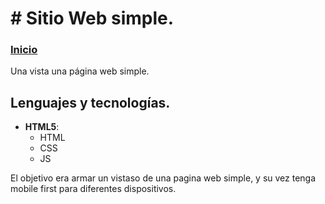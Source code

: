 # # Sitio Web simple.

### [Inicio](https://megagringa.github.io/IngPrograms/index.html)

Una vista una página web simple.

## Lenguajes y tecnologías.

- **HTML5**:
    - HTML
    - CSS
    - JS

El objetivo era armar un vistaso de una pagina web simple, y su vez tenga mobile first para diferentes dispositivos.

